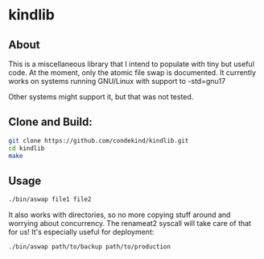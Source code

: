 # kindlib

## About
This is a miscellaneous library that I intend to populate with
tiny but useful code. At the moment, only the atomic file swap
is documented. It currently works on systems running GNU/Linux
with support to -std=gnu17

Other systems might support it, but that was not tested.

## Clone and Build:

``` bash
git clone https://github.com/condekind/kindlib.git
cd kindlib
make
```


## Usage

``` bash
./bin/aswap file1 file2
```
It also works with directories, so no more copying stuff around
and worrying about concurrency. The renameat2 syscall will take
care of that for us! It's especially useful for deployment:
``` bash
./bin/aswap path/to/backup path/to/production
```
